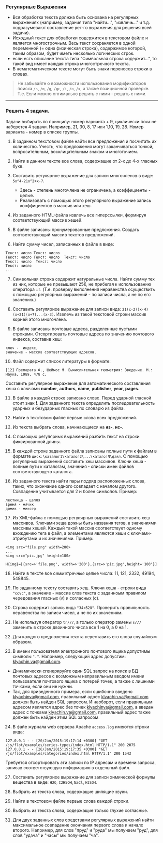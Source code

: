 ### Регулярные Выражения

- Вся обработка текста должна быть основана на регулярных выражениях (например, задания типа "найти...", "извлечь..." и т.д. подразумевают составление рег-го выражения для решения всей задачи). 
- Исходный текст для обработки содержится в текстовом файле и является многострочным. Весь текст сохраняется в одной переменной (= одна физическая строка), содержимое которой, таким образом, будет иметь несколько логических строк. 
- если есть описание текста типа "Символьная строка содержит...", то такой вид имеет каждая строка многострочного текста.
- В нематематическом тексте могут быть знаки переносов строки в словах.

> Не забывайте о возможности использования модификаторов поиска `/s`, `/m`, `/g`, `/gc`, `/i`, `/o`, `/x`, а также позиционной проверке. Т.е. Если можно оптимально решить с ними - решать с ними.

---

### Решить 4 задачи.

Задачи выбирать по принципу: номер варианта + 9, циклически пока не наберется 4 задачи. Например, 21, 30, 8, 17 или 1,10, 19, 28. Номер варианта - номер в списке группы.

1. В заданном текстовом файле найти все предложения и посчитать их количество. Учесть, что предложения могут заканчиваться точкой, вопросительным, восклицательным знаком и многоточием.

2. Найти в данном тексте все слова, содержащие от 2-х до 4-х гласных букв.

3. Составить регулярное выражение для записи многочленов в виде: `5x^4-21x^2+x-7`.
   - Здесь - степень многочлена не ограничена, а коэффициенты - целые.
   - Реализовать с помощью этого регулярного выражение запись коэффициентов в массив или хеш.

4. Из заданного HTML-файла извлечь все гиперссылки, формируя соответствующий массив хешей.

5. В файле записаны пронумерованные предложения. Создать соответствующий массив текстов предложений.

6. Найти сумму чисел, записанных в файле в виде:

```
Текст: число Текст: число
Текст: число Текст: число  Текст: число 
Текст: число  Текст: число 
Текст: число 
...
```

7. Символьная строка содержит натуральные числа. Найти сумму тех из них, которые не превышают 256, не прибегая к использованию оператора `if`. (Т.е. проверку выполнения неравенства осуществить с помощью регулярных выражений - по записи числа, а не по его значению.)

8. Составить регулярное выражение для записи вида: `21(x-2)(x-4)(x+21)(x+7)...(x-3)`.
Извлечь из такой текстовой строки массив корней этого многочлена.

9. В файле записаны почтовые адреса, разделенные пустыми строками. Отсортировать почтовые адреса по значению почтового индекса, составив хеш:

```
ключ -  индекс,
значение - массив соответствующих адресов.
```

10. Файл содержит список литературы в формате:

```
[12] Препарата Ф., Шеймос М. Вычислительная геометрия: Введение. М.: Наука, 1989, 478 с.
```

Составить регулярное выражение для автоматического составления хеша с ключами **number**, **authors**, **name**, **publisher**, **year**, **pages**.

11. В файле в каждой строке записано слово. Перед ударной гласной стоит знак **!**.  Для заданного текста определить последовательность ударных и безударных гласных по словарю из файла. 

12. Найти в текстовом файле первые слова всех предложений. 

13. Из текста выбрать слова, начинающиеся на **из-**, **ис-**.

14. С помощью регулярных выражений разбить текст на строки фиксированной длины.

15. В каждой строке заданного файла записаны полные пути к файлам в формате `диск:\каталог1\каталог2\...\каталогN\файл`. С помощью регулярных выражений составить хеш массивов. Ключи хеша - полные пути к каталогам, значения - списки имен файлов соответствующего каталога.

16. Из заданного текста найти пары подряд расположенных слова, таких, что окончание одного совпадает с началом другого. Совпадение учитывается для 2 и более символов. Пример:
```
лестница - цапля
время - мячик
домик - миксер
```

17.  Из XML-файла с помощью регулярных выражений составить хеш массивов. Ключами хеша дожны быть названия тегов, а значениями массивы хешей. Каждый такой массив соответствует одному вхождению тега в файл, а элементами являются хеши с ключами-атрибутами и их значениями. Пример:

```
<img src="file.png" width=200>
...
<img src="pic.jpg" height=100>

H{img}=[{src=>'file.png', width=>'200'},{src=>'pic.jpg',height='100'}] 
```

18. Найти в тексте все *симметричные* целые числа: 11, 121, 2332, 49194, 548845.

19. По заданному тексту составить хеш. Ключи хеша - строки вида `"ccvc"`,  а значение - массив слов текста с заданноым правилом чередования гласных (v) и согласных (c).

20. Строка содержит запись вида `"34<528"`. Проверить правильность неравенства по записи чисел, а не по их значениям.

21. Не используя оператор `tr///`,  а только оператор замены `s///`  заменить в строке двоичного числа все 1 на 0, а 0 на 1. 

22. Для каждого предложения текста переставить его слова случайным образом.

23. В имени пользователя электронного почтового ящика допустимы символы `"."`. Например, следующий адрес допустим: klyachin.va@gmail.com. 
- Динамически сгенерируйте один SQL запрос на поиск в БД почтовых адресов с возможным неправильным вводом имени пользователя почтового ящика с потерей точек, а также с лишними точками, если они не нужны. 
- Так, для приведенного примера, если ошибочно введено klyachinva@gmail.com, правильный адрес  klyachin.va@gmail.com  должен быть найден SQL запросом. И наоборот, если правильным адресом является адрес без точек  klyachinva@gmail.com, а введен адрес с точками klyachin.va@gmail.com, правильный адрес также  должен быть найден этим SQL запросом.

24. В файе журнала web сервера Apache `access.log` имеются строки вида:

```
127.0.0.1 - - [20/Jan/2015:19:17:14 +0300] "GET /js/flot/examples/series-types/index.html HTTP/1.1" 200 2075
127.0.0.1 - - [20/Jan/2015:19:17:35 +0300] "GET /js/flot/examples/categories/index.html HTTP/1.1" 200 1543
```

Требуется отсортировать эти записи по IP адресам и времени запроса, записав соответствующую информацию в отдельный файл.

27. Состаивть регулярное выражение для записи химической формулы вещества в виде: `H2O`, `C2H5OH`, `NaCl`, `H2SO4`.

28. Выбрать из текста слова, содержащие шипящие звуки. 

29. Найти в текстовом файле первые слова каждой строки. 

30. Выбрать из текста слова, содержащие только глухие согласные. 

31. Для двух заданных слов средствами регулярных выражений найти максимальное совпадение окончания первого слова и начало второго. Например, для слов "пруд"  и "руда" мы получаем "руд", для слов  "удача" и "часы" мы получаем  "ча".


